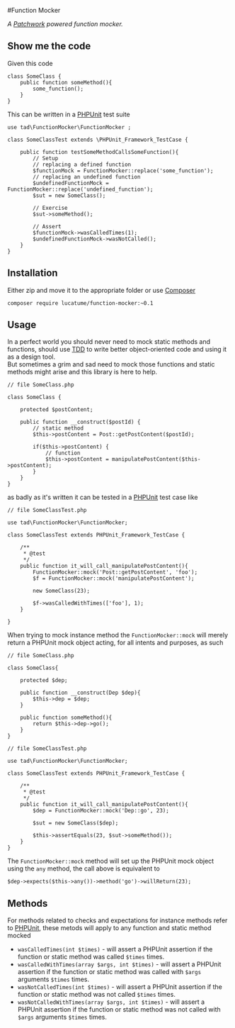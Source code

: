#Function Mocker

*A [Patchwork](http://antecedent.github.io/patchwork/) powered function mocker.*

## Show me the code
Given this code

    class SomeClass {
        public function someMethod(){
            some_function();
        }
    }

This can be written in a [PHPUnit](http://phpunit.de/) test suite

    use tad\FunctionMocker\FunctionMocker ;

    class SomeClassTest extends \PHPUnit_Framework_TestCase {

        public function testSomeMethodCallsSomeFunction(){
            // Setup
            // replacing a defined function
            $functionMock = FunctionMocker::replace('some_function');
            // replacing an undefined function
            $undefinedFunctionMock = FunctionMocker::replace('undefined_function');
            $sut = new SomeClass();

            // Exercise
            $sut->someMethod();

            // Assert
            $functionMock->wasCalledTimes(1);
            $undefinedFunctionMock->wasNotCalled();
        }
    }

## Installation
Either zip and move it to the appropriate folder or use [Composer](https://getcomposer.org/)

    composer require lucatume/function-mocker:~0.1

## Usage
In a perfect world you should never need to mock static methods and functions, should use [TDD](http://en.wikipedia.org/wiki/Test-driven_development) to write better object-oriented code and using it as a design tool.  
But sometimes a grim and sad need to mock those functions and static methods might arise and this library is here to help.

    // file SomeClass.php

    class SomeClass {

        protected $postContent;

        public function __construct($postId) {
            // static method
            $this->postContent = Post::getPostContent($postId);

            if($this->postContent) {
                // function
                $this->postContent = manipulatePostContent($this->postContent);
            }
        }
    }

as badly as it's written it can be tested in a [PHPUnit](http://phpunit.de/) test case like

    // file SomeClassTest.php   

    use tad\FunctionMocker\FunctionMocker;

    class SomeClassTest extends PHPUnit_Framework_TestCase {
    
        /**
         * @test
         */
        public function it_will_call_manipulatePostContent(){
            FunctionMocker::mock('Post::getPostContent', 'foo');
            $f = FunctionMocker::mock('manipulatePostContent');

            new SomeClass(23);

            $f->wasCalledWithTimes(['foo'], 1);
        }

    }

When trying to mock instance method the `FunctionMocker::mock` will merely return a PHPUnit mock object acting, for all intents and purposes, as such

    // file SomeClass.php

    class SomeClass{

        protected $dep;

        public function __construct(Dep $dep){
            $this->dep = $dep;
        }

        public function someMethod(){
            return $this->dep->go();
        }
    }

    // file SomeClassTest.php   
    
    use tad\FunctionMocker\FunctionMocker;

    class SomeClassTest extends PHPUnit_Framework_TestCase {
    
        /**
         * @test
         */
        public function it_will_call_manipulatePostContent(){
            $dep = FunctionMocker::mock('Dep::go', 23);

            $sut = new SomeClass($dep);

            $this->assertEquals(23, $sut->someMethod());
        }
    }

The `FunctionMocker::mock` method will set up the PHPUnit mock object using the `any` method, the call above is equivalent to

    $dep->expects($this->any())->method('go')->willReturn(23);

## Methods
For methods related to checks and expectations for instance methods refer to [PHPUnit](http://phpunit.de/), these metods will apply to any function and static method mocked

* `wasCalledTimes(int $times)` - will assert a PHPUnit assertion if the function or static method was called `$times` times.
* `wasCalledWithTimes(array $args, int $times)` - will assert a PHPUnit assertion if the function or static method was called with `$args` arguments `$times` times.
* `wasNotCalledTimes(int $times)` - will assert a PHPUnit assertion if the function or static method was not called `$times` times.
* `wasNotCalledWithTimes(array $args, int $times)` - will assert a PHPUnit assertion if the function or static method was not called with `$args` arguments `$times` times.
